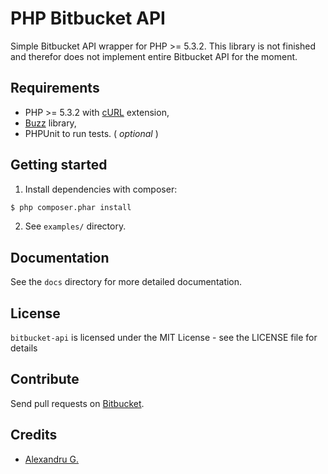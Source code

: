 # PHP Bitbucket API

Simple Bitbucket API wrapper for PHP >= 5.3.2. This library is not finished and therefor does not implement entire Bitbucket API for the moment.

## Requirements

* PHP >= 5.3.2 with [cURL](http://php.net/manual/en/book.curl.php) extension,
* [Buzz](https://github.com/kriswallsmith/Buzz) library,
* PHPUnit to run tests. ( _optional_ )

## Getting started

1. Install dependencies with composer:
```bash
$ php composer.phar install
```

2. See `examples/` directory.

## Documentation

See the `docs` directory for more detailed documentation.

## License

`bitbucket-api` is licensed under the MIT License - see the LICENSE file for details

## Contribute

Send pull requests on [Bitbucket](https://bitbucket.org/gentlero/bitbucket-api).

## Credits

- [Alexandru G.](https://bitbucket.org/vimishor)
